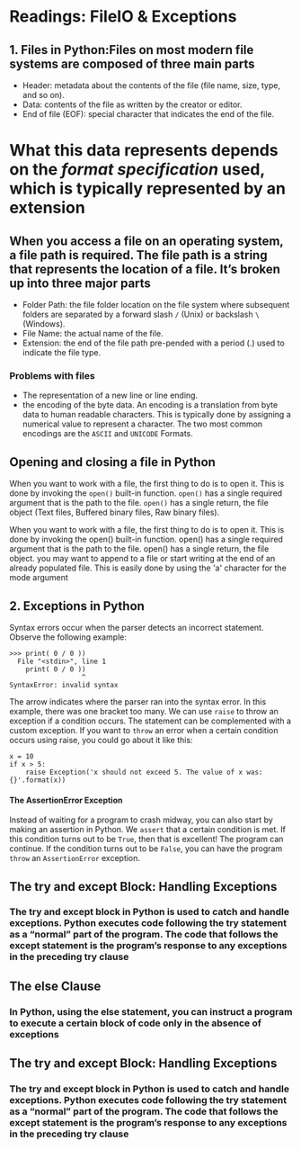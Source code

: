 # Readings: FileIO & Exceptions

## 1. Files in Python:Files on most modern file systems are composed of three main parts

* Header: metadata about the contents of the file (file name, size, type, and so on).
* Data: contents of the file as written by the creator or editor.
* End of file (EOF): special character that indicates the end of the file.

# What this data represents depends on the _format specification_ used, which is typically represented by an extension

## When you access a file on an operating system, a file path is required. The file path is a string that represents the location of a file. It’s broken up into three major parts

* Folder Path: the file folder location on the file system where subsequent folders are separated by a forward slash `/` (Unix) or backslash `\` (Windows).
* File Name: the actual name of the file.
* Extension: the end of the file path pre-pended with a period (.) used to indicate the file type.

### Problems with files

* The representation of a new line or line ending.
* the encoding of the byte data. An encoding is a translation from byte data to human readable characters.
      This is typically done by assigning a numerical value to represent a character. The two most common encodings are the `ASCII` and `UNICODE` Formats.

## Opening and closing a file in Python

When you want to work with a file, the first thing to do is to open it. This is done by invoking the `open()` built-in function.
`open()` has a single required argument that is the path to the file. `open()` has a single return, the file object (Text files, Buffered binary files, Raw binary files).

When you want to work with a file, the first thing to do is to open it. This is done by invoking the open() built-in function. open() has a single required argument that is the path to the file. open() has a single return, the file object. ​you may want to append to a file or start writing at the end of an already populated file. This is easily done by using the 'a' character for the mode argument

## 2. Exceptions in Python

Syntax errors occur when the parser detects an incorrect statement. Observe the following example:

```
>>> print( 0 / 0 ))
  File "<stdin>", line 1
    print( 0 / 0 ))
                  ^
SyntaxError: invalid syntax
```

The arrow indicates where the parser ran into the syntax error. In this example, there was one bracket too many.
We can use `raise` to throw an exception if a condition occurs. The statement can be complemented with a custom exception.
If you want to `throw` an error when a certain condition occurs using raise, you could go about it like this:

```
x = 10
if x > 5:
    raise Exception('x should not exceed 5. The value of x was: {}'.format(x))
 ```

#### The AssertionError Exception

Instead of waiting for a program to crash midway, you can also start by making an assertion in Python. We `assert` that a certain condition is met. If this condition turns out to be `True`, then that is excellent! The program can continue. If the condition turns out to be `False`, you can have the program `throw` an `AssertionError` exception.

## The try and except Block: Handling Exceptions

### The try and except block in Python is used to catch and handle exceptions. Python executes code following the try statement as a “normal” part of the program. The code that follows the except statement is the program’s response to any exceptions in the preceding try clause

## The else Clause

### In Python, using the else statement, you can instruct a program to execute a certain block of code only in the absence of exceptions

## The try and except Block: Handling Exceptions

### The try and except block in Python is used to catch and handle exceptions. Python executes code following the try statement as a “normal” part of the program. The code that follows the except statement is the program’s response to any exceptions in the preceding try clause
